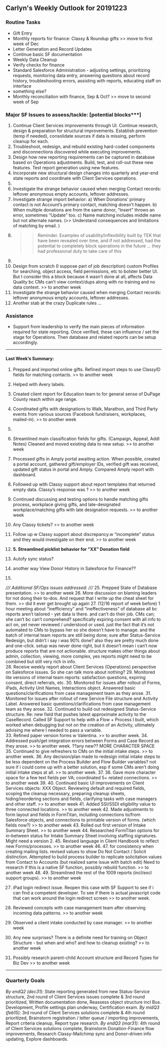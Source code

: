 ## Carlyn's Weekly Outlook for 20191223
### Routine Tasks
* Gift Entry
* Monthly reports for finance: Classy & Roundup gifts >> move to first week of Dec
* Letter Generation and Record Updates
* Continue basic SF documentation
* Weekly Data Cleanup
* Verify checks for finance
* Standard Salesforce Administration - adjusting settings, prioritizing requests, monitoring data entry, answering questions about record history, troubleshooting errors, assisting with reports, educating staff on interface
* something else?
* Monthly reconciliation with finance, Sep & Oct?  >> move to second week of Sep

### Major SF Issues to assess/tackle: [potential blocks***]
1. Continue Client Services improvements through UI.  Continue research, design & preparation for structural improvements.  Establish prevention (temp if needed), consolidate sources if data is missing, perform cleanup for each.
2. Troubleshoot, redesign, and rebuild existing hard-coded components and disconnections discovered while executing improvements.
3. Design how new reporting requirements can be captured in database based on Operations adjustments.  Build, test, and roll-out these new features.  Test report generation using new features.
4. Incorporate new structural design changes into quarterly and year-end state reports and coordinate with Client Services operations.
5. 
6. Investigate the strange behavior caused when merging Contact records: leftover anonymous empty accounts, leftover addresses.
7. Investigate strange import behavior: a) When Donations’ primary contact is not Account’s primary contact, matching doesn’t happen.  b) When multiple donations are from the same donor, “Insert” throws an error, sometimes “Update” too.  c) Name matching includes middle name but not alternate names.  (>> Understand consequences and limitations of matching by email. )
8. > > Reminder.  Examples of usability/inflexibility built by TEK that have been revealed over time, and if not addressed, had the potential to completely block operations in the future … they had professional duty to take care of this
9. 
10. Design from scratch (I suppose part of job description) custom Profiles for searching, object access, field permissions, etc to bolster better UI.  But I consider this a block because it wasn’t done at all, affects Data Quality bc CMs can’t view context/dups along with no training and no data context. >> to another week
11. Investigate the strange behavior caused when merging Contact records: leftover anonymous empty accounts, leftover addresses.
12. Another stab at the crazy Duplicate rules …

### Assistance
* Support from leadership to verify the main pieces of information required for state reporting.  Once verified, these can influence / set the stage for Operations.  Then database and related reports can be setup accordingly.

- - - -
#### Last Week’s Summary:
1. Prepped and imported online gifts.  Refined import steps to use ClassyID fields for matching contacts.  >> to another week
2. Helped with Avery labels.
3. Created client report for Education team to for general sense of DuPage County reach within age range. 
4. Coordinated gifts with designations to Walk, Marathon, and Third Party events from various sources (Facebook fundraisers, workplaces, mailed-in). >> to another week
5. 
6. Streamlined main classification fields for gifts.  (Campaign, Appeal, Addl Notes)  Cleaned and moved existing data to new setup.   >> to another week
7. Processed gifts in Amply portal awaiting action.  When possible, created a portal account, gathered gift/employer IDs, verified gift was received, updated gift status in portal and Amply.  Compared Amply report with dashboard.
8. Followed up with Classy support about report templates that returned empty data.  Classy’s response was ?  >> to another week
9. Continued discussing and testing options to handle matching gifts process, workplace giving gifts, and late-designated workplace/matching gifts with late designation requests. >> to another week

12. Any Classy tickets?  >> to another week
13. Follow up w Classy support about discrepancy.w “incomplete” status and they would investigate on their end.   >> to another week
14. **5. Streamlined picklist behavior for “XX” Donation field**
15. Autofy sync status?
16. another way View Donor History in Salesforce for Finance??
17. 

*/// Additional SF/Ops issues addressed: ///*
25. Prepped State of Database presentation.   >> to another week
26. More discussion on blaming leaders for not doing their to-dos.  And request that I write up the cheat sheet for them.  >> did it ever get brought up again
27. (12/16 report of week before) 1 hour meeting about “inefficiency” and “ineffectiveness” of database all bc reports aren’t tailored - yet data is there.  and can’t do their job.  CMs can; she can’t bc can’t comprehend?  specifically expiring consent with all info to act on, yet never reviewed / understood or used.   just the fact that it’s not automated to CMs to bypass her so she doesn’t have to manage.  and the batch of internal team reports are still being done; sure after Status-Service Redesign, but didn’t i say i was 90% done?  also they are pretty much done and one-click.  setup was never done right, but it doesn’t mean i can’t now produce reports that are not actionable.  structure makes other things about admin, collection, viewing, more complex, yes reports might need to be combined but still very rich in info.  
28. Receive weekly report about Client Services (Operations) perspective on Salesforce issues.  So she can talk more about nothing? 
29. Monitored lite versions of internal team reports: satisfaction questions, expiring consent, direct referrals, etc.
30. Monitored for issues after rollout of Forms, iPads, Activity Unit Names, Interactions object.  Answered basic questions/clarifications from case management team as they arose.
31. Monitored for issues after rollout of new Service File structure and Activity Label.  Answered basic questions/clarifications from case management team as they arose.
32. Continued to build out redesigned Status-Service structure.  Re: new field that pushes latest approximate activity to the CaseRecord.  Called SF Support to help with a Flow + Process I built, which worked when debugging but not on the creation of an Activity, ultimately advising me where I needed to pass a variable.  
33. Refined paper version forms w Valentina. >> to another week.
34. Addressed push/get integration errors between Forms and Case Record as they arose.   >> to another week.  ??any new??  MORE CHARACTER SPACE
35. Continued to give refreshers to CMs on the initial intake steps. >> to another week.
36. Any decision/plan made to redesign initial intake steps to be less dependent on the Process Builder and Flow Builder variables?  not sure if i could come up with a better solution, esp if some CMs aren’t doing initial intake steps at all.  >> to another week.
37. 
38. Gave more character space for a few text fields per VA; coordinated 5+ related connections. >> to another week
39. 
40. Continued basic UI improvements on Client Services objects: XXX Object.  Reviewing default and required fields, scoping the cleanup necessary, preparing cleanup sheets, hiding/reordering sections and fields, clarifying tasks with case managers and other staff.  >> to another week
41. Added SSI/SSDI eligibility value to three connected locations.  >> to another week
42. Made adjustments to form layout and fields in FormTitan, including connections to/from Salesforce objects, and connections to printable version of forms.  (which fields now?) >> to another week
43. Rolled out first version of Intake Summary Sheet. >> to another week
44. Researched FormTitan options for in-between status for Intake Summary Sheet involving staffing signatures.  Might need a version 2.
45. Revised language in Client Handbook to reflect new Forms/processes. >> to another week
46. 
47. for consistency when creating mailing lists.  revised values to show Do Not Contact / Solicit distinction.  Attempted to build process builder to replicate solicitation values from Contact to Accounts (but realized same issue with batch edit)  Need to research if this is a native SF function, possibly rebuild function.  >> to another week
48. 
49. Streamlined the rest of the 1009 reports (incl/excl support groups).  >> to another week

27. iPad login redirect issue.  Reopen this case with SF Support to see if i can find a competent developer.  To see if there is actual javascript code that can work around the login redirect screen  >> to another week.
28. Reviewed concepts with case management team after observing incoming data patterns.  >> to another week
29. Observed a client intake conducted by case manager. >> to another week

22. Any new surprises?  There is a definite need for training on Object Structure - but when and who?  and how to cleanup existing?  >> to another week
23. Possibly research parent-child Account structure and Record Types for Biz Dev >> to another week

- - - -
### Quarterly Goals
*By endQ2 (dec31):* State reporting generated from new Status-Service structure, 2nd round of Client Services issues complete & 3rd round prioritized, Written documentation done, Reassess object structure incl Bus. Development, Profile settings plan underway, Certification exam.
*By midQ3 (feb15):* 3rd round of Client Services solutions complete & 4th round prioritized, Brainstorm registration / letter queue / importing improvements, Report criteria cleanup, Report type research.
*By endQ3 (mar31):* 4th round of Client Services solutions complete, Brainstorm Donation-Finance flow improvements, Research Classy-Mailchimp sync and Donor-driven info updating, Explore dashboards.